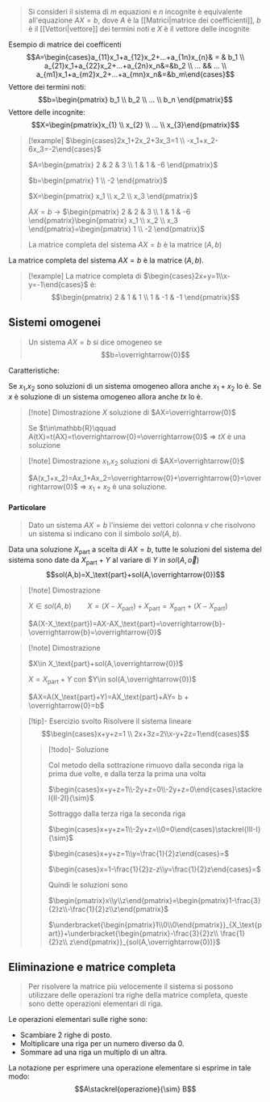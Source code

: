> Si consideri il sistema di $m$ equazioni e $n$ incognite è equivalente all'equazione $AX=b$, dove $A$ è la [[Matrici|matrice dei coefficienti]], $b$ è il [[Vettori|vettore]] dei termini noti e $X$ è il vettore delle incognite


Esempio di matrice dei coefficenti
$$A=\begin{cases}a_{11}x_1+a_{12}x_2+...+a_{1n}x_{n}& = & b_1 \\
a_{21}x_1+a_{22}x_2+...+a_{2n}x_n&=&b_2 \\
...  && ... \\
a_{m1}x_1+a_{m2}x_2+...+a_{mn}x_n&=&b_m\end{cases}$$
Vettore dei termini noti:
$$b=\begin{pmatrix}
b_1 \\
b_2 \\
... \\
b_n
\end{pmatrix}$$
Vettore delle incognite:
$$X=\begin{pmatrix}x_{1} \\ x_{2} \\ ... \\ x_{3}\end{pmatrix}$$
>[!example]
>$\begin{cases}2x_1+2x_2+3x_3=1 \\
>-x_1+x_2-6x_3=-2\end{cases}$
>
>$A=\begin{pmatrix}
2 & 2 & 3 \\
1 & 1 & -6
>\end{pmatrix}$
>
>$b=\begin{pmatrix}
1 \\
-2
>\end{pmatrix}$
>
>$X=\begin{pmatrix}
x_1 \\
x_2 \\
x_3
>\end{pmatrix}$
>
>$AX=b$ -> $\begin{pmatrix}
2 & 2 & 3 \\
1 & 1 & -6
>\end{pmatrix}\begin{pmatrix}
x_1 \\
x_2 \\
x_3
>\end{pmatrix}=\begin{pmatrix}
1 \\
-2
>\end{pmatrix}$
>
>La matrice completa del sistema $AX=b$ è la matrice $(A,b)$

La matrice completa del sistema $AX=b$ è la matrice $(A,b)$.

>[!example]
>La matrice completa di $\begin{cases}2x+y=1\\x-y=-1\end{cases}$ è:
>$$\begin{pmatrix}
2 & 1 & 1 \\
1 & -1 & -1
\end{pmatrix}$$

## Sistemi omogenei

>Un sistema $AX=b$ si dice omogeneo se $$b=\overrightarrow{0}$$

Caratteristiche:

Se $x_1$,$x_2$ sono soluzioni di un sistema omogeneo allora anche $x_1+x_2$ lo è.
Se $x$ è soluzione di un sistema omogeneo allora anche $tx$ lo è.

>[!note] Dimostrazione
>$X$ soluzione di $AX=\overrightarrow{0}$
>
>Se $t\in\mathbb{R}\qquad A(tX)=t(AX)=t\overrightarrow{0}=\overrightarrow{0}$ => $tX$ è una soluzione 

>[!note] Dimostrazione
>$x_{1}$,$x_2$ soluzioni di $AX=\overrightarrow{0}$
>
>$A(x_1+x_2)=Ax_1+Ax_2=\overrightarrow{0}+\overrightarrow{0}=\overrightarrow{0}$ => $x_1+x_2$ è una soluzione.

#### Particolare

> Dato un sistema $AX=b$ l'insieme dei vettori colonna $v$ che risolvono un sistema si indicano con il simbolo $sol(A,b)$.

Data una soluzione $X_\text{part}$ a scelta di $AX=b$, tutte le soluzioni del sistema del sistema sono date da $X_\text{part}+Y$ al variare di $Y$ in $sol(A,\overrightarrow{o})$ 
$$sol(A,b)=X_\text{part}+sol(A,\overrightarrow{0})$$

>[!note] Dimostrazione
>
>$X\in sol(A,b)\qquad X=(X-X_{\text{part}})+X_{\text{part}}=X_\text{part}+(X-X_\text{part})$
>
>$A(X-X_\text{part})=AX-AX_\text{part}=\overrightarrow{b}-\overrightarrow{b}=\overrightarrow{0}$

>[!note] Dimostrazione
>
>$X\in X_\text{part}+sol(A,\overrightarrow{0})$
>
>$X=X_\text{part}+Y$ con $Y\in sol(A,\overrightarrow{0})$
>
>$AX=A(X_\text{part}+Y)=AX_\text{part}+AY= b + \overrightarrow{0}=b$


>[!tip]- Esercizio svolto
>Risolvere il sistema lineare $$\begin{cases}x+y+z=1 \\ 2x+3z=2\\x-y+2z=1\end{cases}$$
>
>>[!todo]- Soluzione
>>
>>Col metodo della sottrazione rimuovo dalla seconda riga la prima due volte, e dalla terza la prima una volta
>>
>>$\begin{cases}x+y+z=1\\-2y+z=0\\-2y+z=0\end{cases}\stackrel{II-2I}{\sim}$
>>
>>Sottraggo dalla terza riga la seconda riga
>>
>>$\begin{cases}x+y+z=1\\-2y+z=\\0=0\end{cases}\stackrel{III-I}{\sim}$
>>
>>$\begin{cases}x+y+z=1\\y=\frac{1}{2}z\end{cases}=$
>>
>>$\begin{cases}x=1-\frac{1}{2}z-z\\y=\frac{1}{2}z\end{cases}=$
>>
>>Quindi le soluzioni sono
>>
>>$\begin{pmatrix}x\\y\\z\end{pmatrix}=\begin{pmatrix}1-\frac{3}{2}z\\-\frac{1}{2}z\\z\end{pmatrix}$
>>
>>$\underbracket{\begin{pmatrix}1\\0\\0\end{pmatrix}}_{X_\text{part}}+\underbracket{\begin{pmatrix}-\frac{3}{2}z\\ \frac{1}{2}z\\ z\end{pmatrix}}_{sol(A,\overrightarrow{0})}$

## Eliminazione e matrice completa

>Per risolvere la matrice più velocemente il sistema si possono utilizzare delle operazioni tra righe della matrice completa, queste sono dette operazioni elementari di riga.

Le operazioni elementari sulle righe sono:
- Scambiare 2 righe di posto.
- Moltiplicare una riga per un numero diverso da 0.
- Sommare ad una riga un multiplo di un altra.

La notazione per esprimere una operazione elementare si esprime in tale modo:
$$A\stackrel{operazione}{\sim} B$$